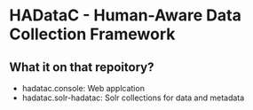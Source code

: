 # HADataC - Human-Aware Data Collection Framework

## What it on that repoitory?

* hadatac.console: Web applcation
* hadatac.solr-hadatac: Solr collections for data and metadata
